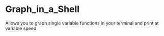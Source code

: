 # Graph_in_a_Shell
Allows you to graph single variable functions in your terminal and print at variable speed
